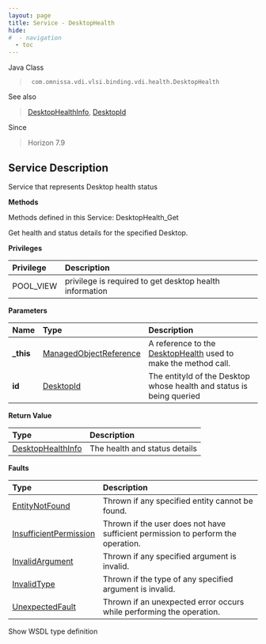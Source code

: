 ```yaml
---
layout: page
title: Service - DesktopHealth
hide:
#  - navigation
  - toc
---
```








Java Class
> ` com.omnissa.vdi.vlsi.binding.vdi.health.DesktopHealth`

See also
> [DesktopHealthInfo](vdi.health.DesktopHealth.DesktopHealthInfo.md), [DesktopId](vdi.entity.DesktopId.md)

Since
> Horizon 7.9





## Service Description

Service that represents Desktop health status

**Methods**

Methods defined in this Service:
DesktopHealth_Get




Get health and status details for the specified Desktop.

**Privileges**

Privilege | Description
:---|:---
POOL_VIEW|  privilege is required to get desktop health information



**Parameters**

 Name | Type | Description
:---|:---|:---
**_this**| [ManagedObjectReference](vmodl.ManagedObjectReference.md)|  A reference to the [DesktopHealth](vdi.health.DesktopHealth.md) used to make the method call.
**id**| [DesktopId](vdi.entity.DesktopId.md)|  The entityId of the Desktop whose health and status is being queried




**Return Value**

Type | Description
:---|:---
[DesktopHealthInfo](vdi.health.DesktopHealth.DesktopHealthInfo.md)| The health and status details



**Faults**

Type | Description
:---|:---
[EntityNotFound](vdi.fault.EntityNotFound.md)| Thrown if any specified entity cannot be found.
[InsufficientPermission](vdi.fault.InsufficientPermission.md)| Thrown if the user does not have sufficient permission to perform the operation.
[InvalidArgument](vdi.fault.InvalidArgument.md)| Thrown if any specified argument is invalid.
[InvalidType](vdi.fault.InvalidType.md)| Thrown if the type of any specified argument is invalid.
[UnexpectedFault](vdi.fault.UnexpectedFault.md)| Thrown if an unexpected error occurs while performing the operation.

Show WSDL type definition












 
